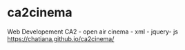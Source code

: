 # ca2cinema
Web Developement CA2 - open air cinema - xml - jquery- js
 https://chatiana.github.io/ca2cinema/
